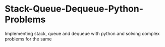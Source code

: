 # Stack-Queue-Dequeue-Python-Problems
Implementing stack, queue and dequeue with python and solving complex problems for the same

